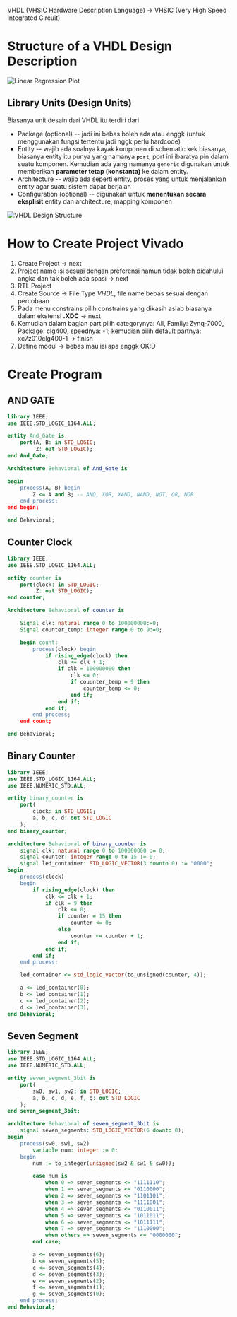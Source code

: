VHDL (VHSIC Hardware Description Language) -> VHSIC (Very High Speed Integrated Circuit)

# Structure of a VHDL Design Description
<img src="../assets/images/Screenshot 2025-10-19 at 20.41.36.png" alt="Linear Regression Plot" style="max-width:100%;height:auto;">

## Library Units (Design Units)
Biasanya unit desain dari VHDL itu terdiri dari 
- Package (optional) -- jadi ini bebas boleh ada atau enggk (untuk menggunakan fungsi tertentu jadi nggk perlu hardcode)
- Entity -- wajib ada soalnya kayak komponen di schematic kek biasanya, biasanya entity itu punya yang namanya **`port`**, port ini ibaratya pin dalam suatu komponen. Kemudian ada yang namanya `generic` digunakan untuk memberikan **parameter tetap (konstanta)** ke dalam entity.
- Architecture -- wajib ada seperti entity, proses yang untuk menjalankan entity agar suatu sistem dapat berjalan
- Configuration (optional) -- digunakan untuk **menentukan secara eksplisit** entity dan architecture, mapping komponen 

<img src="../assets/images/Screenshot 2025-10-19 at 20.50.18.png" alt="VHDL Design Structure" style="max-width:100%;height:auto;">

# How to Create Project Vivado
1. Create Project -> next
2. Project name isi sesuai dengan preferensi namun tidak boleh didahului angka dan tak boleh ada spasi -> next
3. RTL Project
4. Create Source -> File Type *VHDL*, file name bebas sesuai dengan percobaan
5. Pada menu constrains pilih constrains yang dikasih aslab biasanya dalam ekstensi **.XDC** -> next
6. Kemudian dalam bagian part pilih categorynya: All, Family: Zynq-7000, Package: clg400, speednya: -1; kemudian pilih default partnya: xc7z010clg400-1 -> finish
7. Define modul -> bebas mau isi apa enggk OK:D


# Create Program
## AND GATE
```vhdl
library IEEE;
use IEEE.STD_LOGIC_1164.ALL;

entity And_Gate is
	port(A, B: in STD_LOGIC;
		 Z: out STD_LOGIC);
end And_Gate;

Architecture Behavioral of And_Gate is

begin 
	process(A, B) begin
		Z <= A and B; -- AND, XOR, XAND, NAND, NOT, OR, NOR
	end process;
end begin;

end Behavioral;
```

## Counter Clock
```vhdl
library IEEE;
use IEEE.STD_LOGIC_1164.ALL;

entity counter is
	port(clock: in STD_LOGIC;
		 Z: out STD_LOGIC);
end counter;

Architecture Behavioral of counter is

	Signal clk: natural range 0 to 100000000:=0;
	Signal counter_temp: integer range 0 to 9:=0;

	begin count:
		process(clock) begin
			if rising_edge(clock) then
				clk <= clk + 1;
				if clk = 100000000 then
					clk <= 0;
					if couunter_temp = 9 then
						counter_temp <= 0;
					end if;
				end if;
			end if;
		end process;
	end count;

end Behavioral;
```

## Binary Counter
```vhdl
library IEEE;
use IEEE.STD_LOGIC_1164.ALL;
use IEEE.NUMERIC_STD.ALL;

entity binary_counter is
	port(
		clock: in STD_LOGIC;
		a, b, c, d: out STD_LOGIC
	);
end binary_counter;

architecture Behavioral of binary_counter is
	signal clk: natural range 0 to 100000000 := 0;
	signal counter: integer range 0 to 15 := 0;
	signal led_container: STD_LOGIC_VECTOR(3 downto 0) := "0000";
begin
	process(clock)
	begin
		if rising_edge(clock) then
			clk <= clk + 1;
			if clk = 9 then
				clk <= 0;
				if counter = 15 then
					counter <= 0;
				else
					counter <= counter + 1;
				end if;
			end if;
		end if;
	end process;

	led_container <= std_logic_vector(to_unsigned(counter, 4));

	a <= led_container(0);
	b <= led_container(1);
	c <= led_container(2);
	d <= led_container(3);
end Behavioral;		
```


## Seven Segment
```vhdl
library IEEE;
use IEEE.STD_LOGIC_1164.ALL;
use IEEE.NUMERIC_STD.ALL;

entity seven_segment_3bit is
	port(
		sw0, sw1, sw2: in STD_LOGIC;
		a, b, c, d, e, f, g: out STD_LOGIC
	);
end seven_segment_3bit;

architecture Behavioral of seven_segment_3bit is
	signal seven_segments: STD_LOGIC_VECTOR(6 downto 0);
begin
	process(sw0, sw1, sw2)
		variable num: integer := 0;
	begin
		num := to_integer(unsigned(sw2 & sw1 & sw0));

		case num is
			when 0 => seven_segments <= "1111110";
			when 1 => seven_segments <= "0110000";
			when 2 => seven_segments <= "1101101";
			when 3 => seven_segments <= "1111001";
			when 4 => seven_segments <= "0110011";
			when 5 => seven_segments <= "1011011";
			when 6 => seven_segments <= "1011111";
			when 7 => seven_segments <= "1110000";
			when others => seven_segments <= "0000000";
		end case;

		a <= seven_segments(6);
		b <= seven_segments(5);
		c <= seven_segments(4);
		d <= seven_segments(3);
		e <= seven_segments(2);
		f <= seven_segments(1);
		g <= seven_segments(0);
	end process;
end Behavioral;

```


